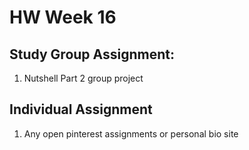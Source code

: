# HW Week 16

## Study Group Assignment:
1. Nutshell Part 2 group project

## Individual Assignment
1. Any open pinterest assignments or personal bio site
